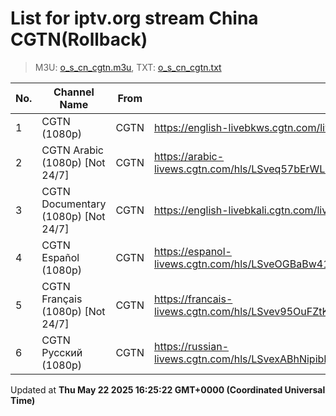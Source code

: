 # List for **iptv.org stream China CGTN**(Rollback)

> M3U: [o_s_cn_cgtn.m3u](/o_s_cn_cgtn.m3u), TXT: [o_s_cn_cgtn.txt](/txt/o_s_cn_cgtn.txt)

| No. | Channel Name | From | Source |
| --- | ------------ | ---- | ------ |
| 1 | CGTN (1080p) | CGTN | <https://english-livebkws.cgtn.com/live/encgtn.m3u8> |
| 2 | CGTN Arabic (1080p) [Not 24/7] | CGTN | <https://arabic-livews.cgtn.com/hls/LSveq57bErWLinBnxosqjisZ220802LSTefTAS9zc9mpU08y3np9TH220802cd/playlist.m3u8> |
| 3 | CGTN Documentary (1080p) [Not 24/7] | CGTN | <https://english-livebkali.cgtn.com/live/doccgtn.m3u8> |
| 4 | CGTN Español (1080p) | CGTN | <https://espanol-livews.cgtn.com/hls/LSveOGBaBw41Ea7ukkVAUdKQ220802LSTexu6xAuFH8VZNBLE1ZNEa220802cd/playlist.m3u8> |
| 5 | CGTN Français (1080p) [Not 24/7] | CGTN | <https://francais-livews.cgtn.com/hls/LSvev95OuFZtKLc6CeKEFYXj220802LSTeV6PO0Ut9r71Uq3k5goCA220802cd/playlist.m3u8> |
| 6 | CGTN Русский (1080p) | CGTN | <https://russian-livews.cgtn.com/hls/LSvexABhNipibK5KRuUkvHZ7220802LSTeze9o8tdFXMHsb1VosgoT220802cd/playlist.m3u8> |

Updated at **Thu May 22 2025 16:25:22 GMT+0000 (Coordinated Universal Time)**
